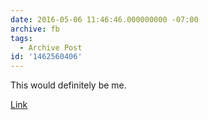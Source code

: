 ```yaml
---
date: 2016-05-06 11:46:46.000000000 -07:00
archive: fb
tags: 
  - Archive Post
id: '1462560406'
---
```


This would definitely be me.

[Link](https://xkcd.com/1675/)
